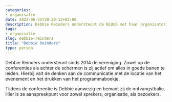 ```yaml
---
categories:
- organisatie
date: 2023-06-25T20:20:12+02:00
description: Debbie Reinders ondersteunt de NLUUG met haar organisatorische kennis. Zij is op zowel de conferenties als achter de schermen actief.
tags:
- organisatie
slug: debbie-reinders
title: "Debbie Reinders"
type: person
---
```


Debbie Reinders ondersteunt sinds 2014 de vereniging. Zowel op de conferenties als achter de schermen is zij actief om alles in goede banen te leiden. Hierbij valt de denken aan de communicatie met de locatie van het evenement en het drukken van het programmaboekje.

Tijdens de conferentie is Debbie aanwezig en bemant zij de ontvangstbalie. Hier is ze aanspreekpunt voor zowel sprekers, organisatie, als bezoekers.
